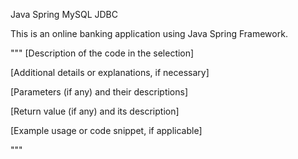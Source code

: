 
Java Spring MySQL JDBC


This is an online banking application using Java Spring Framework.


"""
[Description of the code in the selection]

[Additional details or explanations, if necessary]

[Parameters (if any) and their descriptions]

[Return value (if any) and its description]

[Example usage or code snippet, if applicable]

"""
